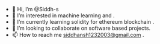 - 👋 Hi, I’m @Siddh-s
- 👀 I’m interested in machine learning and .
- 🌱 I’m currently learning solidity for ethereum blockchain .
- 💞️ I’m looking to collaborate on software based projects.
- 📫 How to reach me siddhansh1232003@gmail.com .

<!---
Siddh-s/Siddh-s is a ✨ special ✨ repository because its `README.md` (this file) appears on your GitHub profile.
You can click the Preview link to take a look at your changes.
--->

